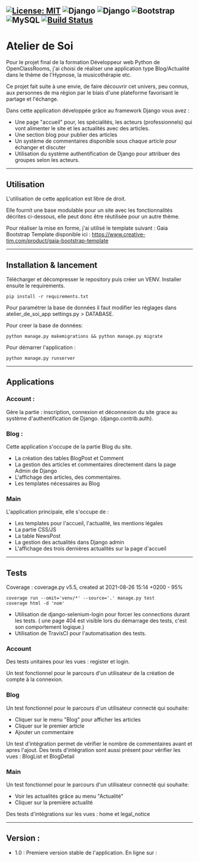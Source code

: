 [![License: MIT](https://img.shields.io/badge/License-MIT-yellow.svg)](https://opensource.org/licenses/MIT)
<img alt="Django" src="https://img.shields.io/badge/Python-14354C?style=for-the-badge&logo=python&logoColor=white"/>
<img alt="Django" src="https://img.shields.io/badge/Django-092E20?style=for-the-badge&logo=django&logoColor=white"/>
<img alt="Bootstrap" src="https://img.shields.io/badge/Bootstrap-563D7C?style=for-the-badge&logo=bootstrap&logoColor=white">
<img alt="MySQL" src="https://img.shields.io/badge/MySQL-00000F?style=for-the-badge&logo=mysql&logoColor=white">
[![Build Status](https://app.travis-ci.com/Q-R-Code/Atelier_de_soi.svg?branch=main)](https://app.travis-ci.com/Q-R-Code/Atelier_de_soi)
--------------------------------------------------------------

# Atelier de Soi

Pour le projet final de la formation Développeur web Python de OpenClassRooms, j'ai choisi de réaliser une application
type Blog/Actualité dans le thème de l'Hypnose, la musicothérapie etc.

Ce projet fait suite à une envie, de faire découvrir cet univers, peu connus, aux personnes de ma région par le biais
d'une plateforme favorisant le partage et l'échange.

Dans cette application développée grâce au framework Django vous avez :

- Une page "accueil" pour, les spécialités, les acteurs (professionnels) qui vont alimenter le site et les actualités
  avec des articles.
- Une section blog pour publier des articles
- Un système de commentaires disponible sous chaque article pour échanger et discuter
- Utilisation du système authentification de Django pour attribuer des groupes selon les acteurs.

--------------------------------------------

## Utilisation ## 

L'utilisation de cette application est libre de droit.

Elle fournit une base modulable pour un site avec les fonctionnalités décrites ci-dessous, elle peut donc être
réutilisée pour un autre thème.

Pour réaliser la mise en forme, j'ai utilisé le template suivant : Gaia Bootstrap Template disponible
ici : https://www.creative-tim.com/product/gaia-bootstrap-template


--------------------------------------------

## Installation & lancement ##

Télécharger et décompresser le repository puis créer un VENV. Installer ensuite le requirements.

    pip install -r requirements.txt

Pour paramétrer la base de données il faut modifier les réglages dans atelier_de_soi_app settings.py > DATABASE.

Pour creer la base de données:

    python manage.py makemigrations && python manage.py migrate

Pour démarrer l'application :

    python manage.py runserver 

--------------------------------------------

## Applications  ##

### Account : ###

Gère la partie : inscription, connexion et déconnexion du site grace au système d'authentification de Django.
(django.contrib.auth).

### Blog : ###

Cette application s'occupe de la partie Blog du site.

- La création des tables BlogPost et Comment
- La gestion des articles et commentaires directement dans la page Admin de Django
- L'affichage des articles, des commentaires.
- Les templates nécessaires au Blog

### Main ### 

L'application principale, elle s'occupe de :

- Les templates pour l'accueil, l'actualité, les mentions légales
- La partie CSS/JS
- La table NewsPost
- La gestion des actualités dans Django admin
- L'affichage des trois dernières actualités sur la page d'accueil

--------------------------------------------

## Tests ##

Coverage : coverage.py v5.5, created at 2021-08-26 15:14 +0200 - 95%

    coverage run --omit='venv/*' --source='.' manage.py test
    coverage html -d 'nom'

- Utilisation de django-selenium-login pour forcer les connections durant les tests. ( une page 404 est visible lors du
démarrage des tests, c'est son comportement logique.)
- Utilisation de TravisCI pour l'automatisation des tests.

### Account ###

Des tests unitaires pour les vues : register et login.

Un test fonctionnel pour le parcours d'un utilisateur de la création de compte à la connexion.

### Blog ###

Un test fonctionnel pour le parcours d'un utilisateur connecté qui souhaite:

- Cliquer sur le menu "Blog" pour afficher les articles
- Cliquer sur le premier article
- Ajouter un commentaire

Un test d'intégration permet de vérifier le nombre de commentaires avant et apres l'ajout.
Des tests d'intégration sont aussi présent pour vérifier les vues : BlogList et BlogDetail


### Main ###

Un test fonctionnel pour le parcours d'un utilisateur connecté qui souhaite:

- Voir les actualités grâce au menu "Actualité"
- Cliquer sur la première actualité

Des tests d'intégrations sur les vues : home et legal_notice

--------------------------------------------

## Version : ##

- 1.0 : Premiere version stable de l'application. En ligne sur : 